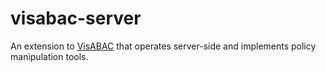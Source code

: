 # visabac-server
An extension to [VisABAC](https://gitlab.com/morisset/visabac) that operates server-side and implements policy manipulation tools.